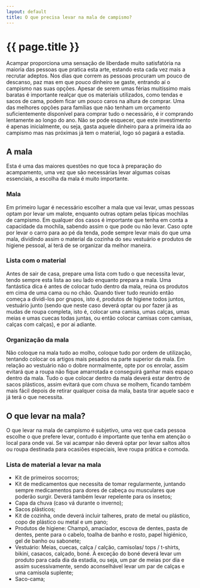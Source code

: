 ```yaml
---
layout: default
title: O que precisa levar na mala de campismo?
---
```


# {{ page.title }}

Acampar proporciona uma sensação de liberdade muito satisfatória na maioria das pessoas que pratica esta arte, estando esta cada vez mais a recrutar adeptos. Nos dias que correm as pessoas procuram um pouco de descanso, paz mas em que pouco dinheiro se gaste, entrando aí o campismo nas suas opções. Apesar de serem umas férias muitíssimo mais baratas é importante realçar que os materiais utilizados, como tendas e sacos de cama, podem ficar um pouco caros na altura de comprar. Uma das melhores opções para famílias que não tenham um orçamento suficientemente disponível para comprar tudo o necessário, é ir comprando lentamente ao longo do ano. Não se pode esquecer, que este investimento é apenas inicialmente, ou seja, gasta aquele dinheiro para a primeira ida ao campismo mas nas próximas já tem o material, logo só pagará a estadia.

## A mala

Esta é uma das maiores questões no que toca à preparação do acampamento, uma vez que são necessárias levar algumas coisas essenciais, a escolha da mala é muito importante.

### Mala

Em primeiro lugar é necessário escolher a mala que vai levar, umas pessoas optam por levar um malote, enquanto outras optam pelas típicas mochilas de campismo. Em qualquer dos casos é importante que tenha em conta a capacidade da mochila, sabendo assim o que pode ou não levar. Caso opte por levar o carro para ao pé da tenda, pode sempre levar mais do que uma mala, dividindo assim o material da cozinha do seu vestuário e produtos de higiene pessoal, aí terá de se organizar da melhor maneira.

### Lista com o material

Antes de sair de casa, prepare uma lista com tudo o que necessita levar, tendo sempre esta lista ao seu lado enquanto prepara a mala. Uma fantástica dica é antes de colocar tudo dentro da mala, reúna os produtos em cima de uma cama ou no chão. Quando tiver tudo reunido então começa a dividi-los por grupos, isto é, produtos de higiene todos juntos, vestuário junto (sendo que neste caso deverá optar ou por fazer já as mudas de roupa completa, isto é, colocar uma camisa, umas calças, umas meias e umas cuecas todas juntas, ou então colocar camisas com camisas, calças com calças), e por ai adiante.

### Organização da mala

Não coloque na mala tudo ao molho, coloque tudo por ordem de utilização, tentando colocar os artigos mais pesados na parte superior da mala. Em relação ao vestuário não o dobre normalmente, opte por os enrolar, assim evitará que a roupa não fique amarrotada e conseguirá ganhar mais espaço dentro da mala. Tudo o que colocar dentro da mala deverá estar dentro de sacos plásticos, assim evitará que com chuva se molhem, ficando também mais fácil depois de retirar qualquer coisa da mala, basta tirar aquele saco e já terá o que necessita.

## O que levar na mala?

O que levar na mala de campismo é subjetivo, uma vez que cada pessoa escolhe o que prefere levar, contudo é importante que tenha em atenção o local para onde vai. Se vai acampar não deverá optar por levar saltos altos ou roupa destinada para ocasiões especiais, leve roupa prática e comoda.

### Lista de material a levar na mala

* Kit de primeiros socorros;
* Kit de medicamentos que necessita de tomar regularmente, juntando sempre medicamentos para dores de cabeça ou musculares que poderão surgir. Deverá também levar repelente para os insetos;
* Capa da chuva (caso vá durante o inverno);
* Sacos plásticos;
* Kit de cozinha, onde deverá incluir talheres, prato de metal ou plástico, copo de plástico ou metal e um pano;
* Produtos de higiene: Champô, amaciador, escova de dentes, pasta de dentes, pente para o cabelo, toalha de banho e rosto, papel higiénico, gel de banho ou sabonete;
* Vestuário: Meias, cuecas, calça / calção, camisolas/ tops / t-shirts, bikini, casacos, calçado, boné. À exceção do boné deverá levar um produto para cada dia da estadia, ou seja, um par de meias por dia e assim sucessivamente, sendo aconselhável levar um par de calças e uma camisola suplente;
* Saco-cama;
